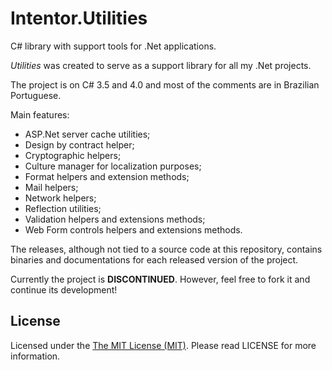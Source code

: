 # Intentor.Utilities

C# library with support tools for .Net applications.

*Utilities* was created to serve as a support library for all my .Net projects.

The project is on C# 3.5 and 4.0 and most of the comments are in Brazilian Portuguese.

Main features:

- ASP.Net server cache utilities;
- Design by contract helper;
- Cryptographic helpers;
- Culture manager for localization purposes;
- Format helpers and extension methods;
- Mail helpers;
- Network helpers;
- Reflection utilities;
- Validation helpers and extensions methods;
- Web Form controls helpers and extensions methods.

The releases, although not tied to a source code at this repository, contains binaries and documentations for each released version of the project.

Currently the project is **DISCONTINUED**. However, feel free to fork it and continue its development!

## License

Licensed under the [The MIT License (MIT)](http://opensource.org/licenses/MIT). Please read LICENSE for more information.